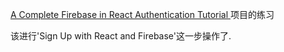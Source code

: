 [A Complete Firebase in React Authentication Tutorial ](https://www.robinwieruch.de/complete-firebase-authentication-react-tutorial/)项目的练习

该进行'Sign Up with React and Firebase'这一步操作了.
